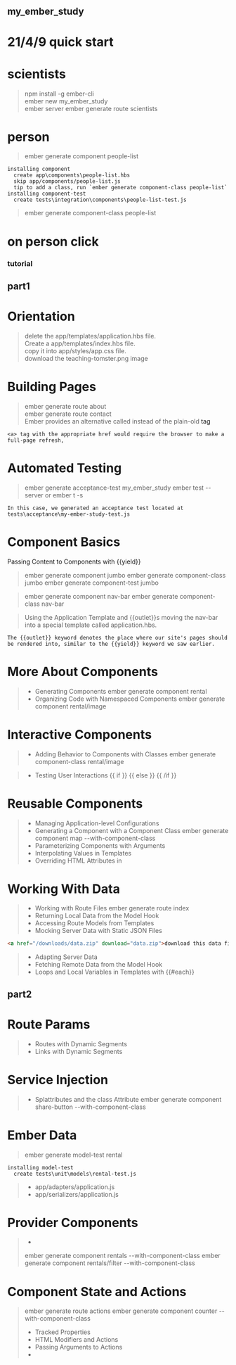 ## my_ember_study
# 21/4/9 quick start
# scientists
> npm install -g ember-cli  
> ember new my_ember_study  
> ember server
> ember generate route scientists  

# person
> ember generate component people-list
```shell
installing component
  create app\components\people-list.hbs
  skip app/components/people-list.js
  tip to add a class, run `ember generate component-class people-list`
installing component-test
  create tests\integration\components\people-list-test.js
```
> ember generate component-class people-list

# on person click

### tutorial
## part1 
# Orientation
> delete the app/templates/application.hbs file.  
> Create a app/templates/index.hbs file.  
> copy it into app/styles/app.css file.  
> download the teaching-tomster.png image  

# Building Pages
> ember generate route about  
> ember generate route contact  
> Ember provides an alternative called <LinkTo> instead of the plain-old <a> tag
```
<a> tag with the appropriate href would require the browser to make a full-page refresh,
```

# Automated Testing
> ember generate acceptance-test my_ember_study
> ember test --server or ember t -s
```
In this case, we generated an acceptance test located at tests\acceptance\my-ember-study-test.js
```

# Component Basics
Passing Content to Components with {{yield}}
> ember generate component jumbo
> ember generate component-class jumbo
> ember generate component-test jumbo

> ember generate component nav-bar
> ember generate component-class nav-bar

> Using the Application Template and {{outlet}}s
> moving the nav-bar into a special template called application.hbs.
```
The {{outlet}} keyword denotes the place where our site's pages should be rendered into, similar to the {{yield}} keyword we saw earlier.
```

# More About Components
> + Generating Components
> ember generate component rental
> + Organizing Code with Namespaced Components
> ember generate component rental/image

# Interactive Components
> + Adding Behavior to Components with Classes
> ember generate component-class rental/image

> + Testing User Interactions
> {{ if }} {{ else }} {{ /if }}

# Reusable Components
> + Managing Application-level Configurations
> + Generating a Component with a Component Class
> ember generate component map --with-component-class
> + Parameterizing Components with Arguments
> + Interpolating Values in Templates
> + Overriding HTML Attributes in

# Working With Data
> + Working with Route Files
> ember generate route index  
> + Returning Local Data from the Model Hook
> + Accessing Route Models from Templates
> + Mocking Server Data with Static JSON Files
```html
<a href="/downloads/data.zip" download="data.zip">download this data file</a>
```

> + Adapting Server Data
> + Fetching Remote Data from the Model Hook
> + Loops and Local Variables in Templates with {{#each}}

## part2
# Route Params
> + Routes with Dynamic Segments
> + Links with Dynamic Segments

# Service Injection
> + Splattributes and the class Attribute
> ember generate component share-button --with-component-class

# Ember Data
> ember generate model-test rental
```
installing model-test
  create tests\unit\models\rental-test.js
```
> + app/adapters/application.js
> + app/serializers/application.js

# Provider Components
> +
> ember generate component rentals --with-component-class
> ember generate component rentals/filter --with-component-class

# Component State and Actions
> ember generate route actions 
> ember generate component counter --with-component-class
> + Tracked Properties
> + HTML Modifiers and Actions
> + Passing Arguments to Actions
> + 
